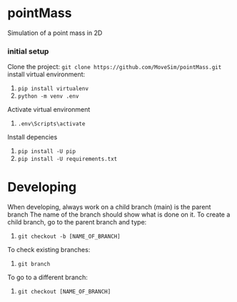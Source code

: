 # pointMass
Simulation of a point mass in 2D

### initial setup
Clone the project: ```git clone https://github.com/MoveSim/pointMass.git```
install virtual environment: 
1. ``pip install virtualenv``
2. ``python -m venv .env``

Activate virtual environment
1. ``.env\Scripts\activate``

Install depencies
1. ``pip install -U pip``
2. ``pip install -U requirements.txt``

# Developing
When developing, always work on a child branch (main) is the parent branch
The name of the branch should show what is done on it.
To create a child branch, go to the parent branch and type:
1. ``git checkout -b [NAME_OF_BRANCH]``

To check existing branches:
1. ``git branch``

To go to a different branch:
1. ``git checkout [NAME_OF_BRANCH]``

